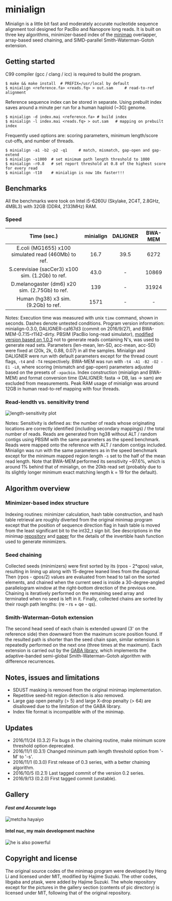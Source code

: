 
# minialign

Minialign is a little bit fast and moderately accurate nucleotide sequence alignment tool designed for PacBio and Nanopore long reads. It is built on three key algorithms, minimizer-based index of the [minimap](https://github.com/lh3/minimap) overlapper, array-based seed chaining, and SIMD-parallel Smith-Waterman-Gotoh extension.

## Getting started

C99 compiler (gcc / clang / icc) is required to build the program.

```
$ make && make install	# PREFIX=/usr/local by default
$ minialign <reference.fa> <reads.fq> > out.sam		# read-to-ref alignment
```

Reference sequence index can be stored in separate. Using prebuilt index saves around a minute per run for a human haploid (~3G) genome.

```
$ minialign -d index.mai <reference.fa>	# build index
$ minialign -l index.mai <reads.fq> > out.sam	# mapping on prebuilt index
```

Frequently used options are: scoring parameters, minimum length/score cut-offs, and number of threads.

```
$ minialign -a1 -b2 -p2 -q1		# match, mismatch, gap-open and gap-extend
$ minialign -s1000	# set minimum path length threshold to 1000
$ minialign -r0.8	# set report threshold at 0.8 of the highest score for every read
$ minialign -t10	# minialign is now 10x faster!!!
```

## Benchmarks

All the benchmarks were took on Intel i5-6260U (Skylake, 2C4T, 2.8GHz, 4MBL3) with 32GB (DDR4, 2133MHz) RAM.

### Speed

|                      Time (sec.)                     |  minialign  |   DALIGNER  |   BWA-MEM   |
|:----------------------------------------------------:|:-----------:|:-----------:|:-----------:|
| E.coli (MG1655) x100 simulated read (460Mb) to ref.  |        16.7 |        39.5 |        6272 |
| S.cerevisiae (sacCer3) x100 sim. (1.2Gb) to ref.     |        43.0 |           - |       10869 |
| D.melanogaster (dm6) x20 sim. (2.75Gb) to ref.       |         139 |           - |       31924 |
| Human (hg38) x3 sim. (9.2Gb) to ref.                 |        1571 |           - |           - |

Notes: Execution time was measured with unix `time` command, shown in seconds. Dashes denote untested conditions. Program version information: minialign-0.3.0, DALIGNER-ca167d3 (commit on 2016/9/27), and BWA-MEM-0.7.15-r1142-dirty. PBSIM (PacBio long-read simulator), [modified version based on 1.0.3](https://github.com/ocxtal/pbsim/tree/nfree) not to generate reads containing N's, was used to generate read sets. Parameters (len-mean, len-SD, acc-mean, acc-SD) were fixed at (20k, 2k, 0.88, 0.07) in all the samples. Minialign and DALIGNER were run with default parameters except for the thread count flags, `-t4` and `-T4` respectively. BWA-MEM was run with `-t4 -A1 -B2 -O2 -E1 -L0`, where scoring (mismatch and gap-open) parameters adjusted based on the presets of `-xpacbio`. Index construction (minialign and BWA-MEM) and format conversion time (DALIGNER: fasta -> DB, las -> sam) are excluded from measurements. Peak RAM usage of minialign was around 12GB in human read-to-ref mapping with four threads.

### Read-lendth vs. sensitivity trend

![length-sensitivity plot](https://github.com/ocxtal/minialign/blob/master/fig/len_sens.png)

Notes: Sensitivity is defined as: the number of reads whose originating locations are correctly identified (including secondary mappings) / the total number of reads. Reads are generated from hg38 without ALT / random contigs using PBSIM with the same parameters as the speed benchmark. Reads were mapped onto the reference with ALT / random contigs included. Minialign was run with the same parameters as in the speed benchmark except for the minimum mapped region length `-s` set to the half of the mean read length. Note that BWA-MEM performed its sensitivity ~97.6%, which is around 1% behind that of minialign, on the 20kb read set (probably due to its slightly longer minimum exact matching length k = 19 for the default).

## Algorithm overview

### Minimizer-based index structure

Indexing routines: minimizer calculation, hash table construction, and hash table retrieval are roughly diverted from the original minimap program except that the position of sequence direction flag in hash table is moved from the least significant bit to the int32_t sign bit. See descriptions in the minimap [repository](https://github.com/lh3/minimap) and [paper](http://bioinformatics.oxfordjournals.org/content/32/14/2103) for the details of the invertible hash function used to generate minimizers.

### Seed chaining

Collected seeds (minimizers) were first sorted by its (rpos - 2*qpos) value, resulting in lining up along with 15-degree leaned lines from the diagonal. Then (rpos - qpos/2) values are evaluated from head to tail on the sorted elements, and chained when the current seed is inside a 30-degree-angled parallelogram window at the right-bottom direction of the previous one. Chaining is iteratively performed on the remaining seed array and terminated when no seed is left in it. Finally, collected chains are sorted by their rough path lengths: (re - rs + qe - qs).

### Smith-Waterman-Gotoh extension

The second head seed of each chain is extended upward (3' on the reference side) then downward from the maximum score position found. If the resulted path is shorter than the seed chain span, similar extension is repeatedly performed on the next one (three times at the maximum). Each extension is carried out by the [GABA library](https://github.com/ocxtal/libgaba), which implements the adaptive-banded semi-global Smith-Waterman-Gotoh algorithm with difference recurrences.

## Notes, issues and limitations

* SDUST masking is removed from the original minimap implementation.
* Repetitive seed-hit region detection is also removed.
* Large gap open penalty (> 5) and large X-drop penalty (> 64) are disallowed due to the limitation of the GABA library.
* Index file format is incompatible with of the minimap.

## Updates

* 2016/11/24 (0.3.2) Fix bugs in the chaining routine, make minimum score threshold option deprecated.
* 2016/11/1 (0.3.1) Changed minimum path length threshold option from '-M' to '-s'.
* 2016/11/1 (0.3.0) First release of 0.3 series, with a better chaining algorithm.
* 2016/10/5 (0.2.1) Last tagged commit of the version 0.2 series.
* 2016/9/13 (0.2.0) First tagged commit (unstable).

## Gallery

#### *Fast and Accurate* logo

![metcha hayaiyo](https://github.com/ocxtal/minialign/blob/master/pic/hayai.png)

#### Intel nuc, my main development machine

![he is also powerful](https://github.com/ocxtal/minialign/blob/master/pic/nuc.png)

## Copyright and license

The original source codes of the minimap program were developed by Heng Li and licensed under MIT, modified by Hajime Suzuki. The other codes, libgaba and ptask, were added by Hajime Suzuki. The whole repository except for the pictures in the gallery section (contents of pic directory) is licensed under MIT, following that of the original repository.
